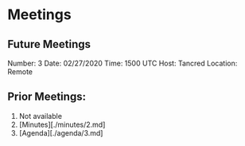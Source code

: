 # Meetings

## Future Meetings
Number: 3
Date: 02/27/2020
Time: 1500 UTC
Host: Tancred
Location: Remote

## Prior Meetings:
1. Not available
2. [Minutes][./minutes/2.md]
3. [Agenda][./agenda/3.md]


